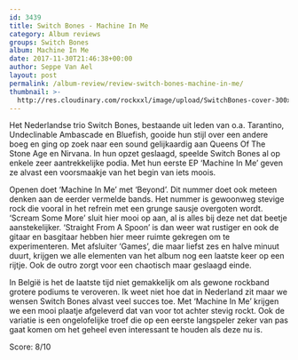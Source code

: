 ```yaml
---
id: 3439
title: Switch Bones - Machine In Me
category: Album reviews
groups: Switch Bones
album: Machine In Me
date: 2017-11-30T21:46:38+00:00
author: Seppe Van Ael
layout: post
permalink: /album-review/review-switch-bones-machine-in-me/
thumbnail: >-
  http://res.cloudinary.com/rockxxl/image/upload/SwitchBones-cover-300x300.jpg
---
```

Het Nederlandse trio Switch Bones, bestaande uit leden van o.a. Tarantino, Undeclinable Ambascade en Bluefish, gooide hun stijl over een andere boeg en ging op zoek naar een sound gelijkaardig aan Queens Of The Stone Age en Nirvana. In hun opzet geslaagd, speelde Switch Bones al op enkele zeer aantrekkelijke podia. Met hun eerste EP ‘Machine In Me’ geven ze alvast een voorsmaakje van het begin van iets moois.

Openen doet ‘Machine In Me’ met ‘Beyond’. Dit nummer doet ook meteen denken aan de eerder vermelde bands. Het nummer is gewoonweg stevige rock die vooral in het refrein met een grunge sausje overgoten wordt. ‘Scream Some More’ sluit hier mooi op aan, al is alles bij deze net dat beetje aanstekelijker. ‘Straight From A Spoon’ is dan weer wat rustiger en ook de gitaar en basgitaar hebben hier meer ruimte gekregen om te experimenteren. Met afsluiter ‘Games’, die maar liefst zes en halve minuut duurt, krijgen we alle elementen van het album nog een laatste keer op een rijtje. Ook de outro zorgt voor een chaotisch maar geslaagd einde.

In België is het de laatste tijd niet gemakkelijk om als gewone rockband grotere podiums te veroveren. Ik weet niet hoe dat in Nederland zit maar we wensen Switch Bones alvast veel succes toe. Met ‘Machine In Me’ krijgen we een mooi plaatje afgeleverd dat van voor tot achter stevig rockt. Ook de variatie is een ongelofelijke troef die op een eerste langspeler zeker van pas gaat komen om het geheel even interessant te houden als deze nu is.

Score: 8/10
